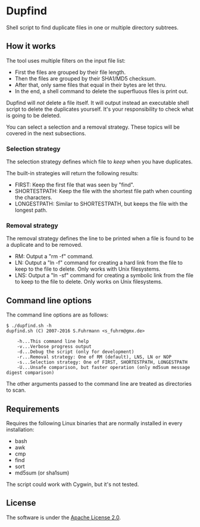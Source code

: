 # Dupfind

Shell script to find duplicate files in one or multiple directory subtrees.

## How it works

The tool uses multiple filters on the input file list:

* First the files are grouped by their file length.
* Then the files are grouped by their SHA1/MD5 checksum.
* After that, only same files that equal in their bytes are let thru.
* In the end, a shell command to delete the superfluous files is print out.

Dupfind will *not* delete a file itself. It will output instead an executable shell script to
delete the duplicates yourself. It's your responsibility to check what is going to be
deleted.

You can select a selection and a removal strategy. These topics will be covered in
the next subsections.

### Selection strategy

The selection strategy defines which file to *keep* when you have duplicates.

The built-in strategies will return the following results:
* FIRST: Keep the first file that was seen by "find".
* SHORTESTPATH: Keep the file with the shortest file path when counting the characters.
* LONGESTPATH: Similar to SHORTESTPATH, but keeps the file with the longest path.

### Removal strategy

The removal strategy defines the line to be printed when a file is found to be
a duplicate and to be removed.
* RM: Output a "rm -f" command.
* LN: Output a "ln -f" command for creating a hard link from the file to keep to the file to delete. Only works with Unix filesystems.
* LNS: Output a "ln -sf" command for creating a symbolic link from the file to keep to the file to delete. Only works on Unix filesystems.

## Command line options

The command line options are as follows:

    $ ./dupfind.sh -h
    dupfind.sh (C) 2007-2016 S.Fuhrmann <s_fuhrm@gmx.de>
    
    	-h...This command line help
    	-v...Verbose progress output
    	-d...Debug the script (only for development)
    	-r...Removal strategy: One of RM (default), LNS, LN or NOP
    	-s...Selection strategy: One of FIRST, SHORTESTPATH, LONGESTPATH
    	-U...Unsafe comparison, but faster operation (only md5sum message digest comparison)

The other arguments passed to the command line are treated as directories to scan.

## Requirements

Requires the following Linux binaries that are normally installed in every installation:
* bash
* awk
* cmp
* find
* sort
* md5sum (or sha1sum)

The script could work with Cygwin, but it's not tested.

## License

The software is under the [Apache License 2.0](https://www.apache.org/licenses/LICENSE-2.0).

